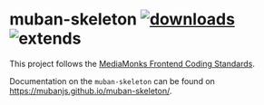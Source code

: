 # muban-skeleton [![downloads](https://badgen.now.sh/npm/dm/@muban/skeleton)](https://npmjs.org/package/@muban/skeleton) ![extends](https://badgen.net/badge/extends/@pota%2Fwebpack-skeleton/blue)

This project follows the [MediaMonks Frontend Coding Standards](https://github.com/mediamonks/frontend-coding-standards).

Documentation on the `muban-skeleton` can be found on https://mubanjs.github.io/muban-skeleton/.
